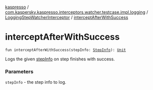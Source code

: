 [kaspresso](../../index.md) / [com.kaspersky.kaspresso.interceptors.watcher.testcase.impl.logging](../index.md) / [LoggingStepWatcherInterceptor](index.md) / [interceptAfterWithSuccess](./intercept-after-with-success.md)

# interceptAfterWithSuccess

`fun interceptAfterWithSuccess(stepInfo: `[`StepInfo`](../../com.kaspersky.kaspresso.testcases.models.info/-step-info/index.md)`): `[`Unit`](https://kotlinlang.org/api/latest/jvm/stdlib/kotlin/-unit/index.html)

Logs the given [stepInfo](intercept-after-with-success.md#com.kaspersky.kaspresso.interceptors.watcher.testcase.impl.logging.LoggingStepWatcherInterceptor$interceptAfterWithSuccess(com.kaspersky.kaspresso.testcases.models.info.StepInfo)/stepInfo) on step finishes with success.

### Parameters

`stepInfo` - the step info to log.